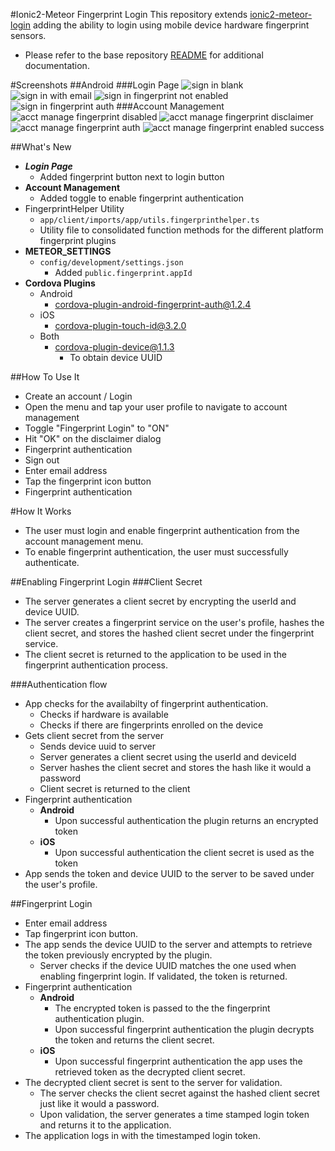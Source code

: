 #Ionic2-Meteor Fingerprint Login
This repository extends [ionic2-meteor-login](https://github.com/mjwheatley/ionic2-meteor-login) adding the ability to login using mobile device hardware fingerprint sensors.

* Please refer to the base repository [README](https://github.com/mjwheatley/ionic2-meteor-boilerplate/blob/master/README.md) for additional documentation.

#Screenshots
##Android
###Login Page
![sign in blank](screenshots/android/sign-in-blank.png) ![sign in with email](screenshots/android/sign-in-with-email.png) ![sign in fingerprint not enabled](screenshots/android/sign-in-fingerprint-not-enabled.png) ![sign in fingerprint auth](screenshots/android/sign-in-fingerprint-auth.png)
###Account Management
![acct manage fingerprint disabled](screenshots/android/acct-manage-fingerprint-disabled.png) ![acct manage fingerprint disclaimer](screenshots/android/acct-manage-fingerprint-disclaimer.png) ![acct manage fingerprint auth](screenshots/android/acct-manage-fingerprint-auth.png) ![acct manage fingerprint enabled success](screenshots/android/acct-manage-fingerprint-enabled-success.png)

##What's New
* ***Login Page***
    * Added fingerprint button next to login button
* **Account Management**
    * Added toggle to enable fingerprint authentication
* FingerprintHelper Utility
    * `app/client/imports/app/utils.fingerprinthelper.ts`
    * Utility file to consolidated function methods for the different platform fingerprint plugins
* **METEOR_SETTINGS**
    * `config/development/settings.json`
        * Added `public.fingerprint.appId`
* **Cordova Plugins**
    * Android
        * cordova-plugin-android-fingerprint-auth@1.2.4
    * iOS
        * cordova-plugin-touch-id@3.2.0
    * Both
        *  cordova-plugin-device@1.1.3
            * To obtain device UUID

##How To Use It
* Create an account / Login
* Open the menu and tap your user profile to navigate to account management
* Toggle "Fingerprint Login" to "ON"
* Hit "OK" on the disclaimer dialog
* Fingerprint authentication
* Sign out
* Enter email address
* Tap the fingerprint icon button
* Fingerprint authentication

<a name="how_it_works"></a>
#How It Works
* The user must login and enable fingerprint authentication from the account management menu.
* To enable fingerprint authentication, the user must successfully authenticate.

##Enabling Fingerprint Login
###Client Secret
* The server generates a client secret by encrypting the userId and device UUID.
* The server creates a fingerprint service on the user's profile, hashes the client secret, and stores the hashed client secret under the fingerprint service.
* The client secret is returned to the application to be used in the fingerprint authentication process.

###Authentication flow
* App checks for the availabilty of fingerprint authentication.
    * Checks if hardware is available
    * Checks if there are fingerprints enrolled on the device
* Gets client secret from the server
    * Sends device uuid to server
    * Server generates a client secret using the userId and deviceId
    * Server hashes the client secret and stores the hash like it would a password
    * Client secret is returned to the client
* Fingerprint authentication
    * **Android**
        * Upon successful authentication the plugin returns an encrypted token
    * **iOS**
        * Upon successful authentication the client secret is used as the token
* App sends the token and device UUID to the server to be saved under the user's profile.

##Fingerprint Login
* Enter email address
* Tap fingerprint icon button.
* The app sends the device UUID to the server and attempts to retrieve the token previously encrypted by the plugin.
    *  Server checks if the device UUID matches the one used when enabling fingerprint login. If validated, the token is returned.
* Fingerprint authentication
    * **Android**
        * The encrypted token is passed to the the fingerprint authentication plugin.
        * Upon successful fingerprint authentication the plugin decrypts the token and returns the client secret.
    * **iOS**
        * Upon successful fingerprint authentication the app uses the retrieved token as the decrypted client secret.
* The decrypted client secret is sent to the server for validation.
    * The server checks the client secret against the hashed client secret just like it would a password.
    * Upon validation, the server generates a time stamped login token and returns it to the application.
* The application logs in with the timestamped login token.